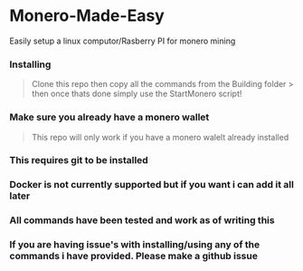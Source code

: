 # Monero-Made-Easy
Easily setup a linux computor/Rasberry PI for monero mining

### Installing
> Clone this repo then copy all the commands from the Building folder > then once thats done simply use the StartMonero script!

### Make sure you already have a monero wallet
> This repo will only work if you have a monero walelt already installed

### This requires git to be installed

### Docker is not currently supported but if you want i can add it all later

### All commands have been tested and work as of writing this

### If you are having issue's with installing/using any of the commands i have provided. Please make a github issue
